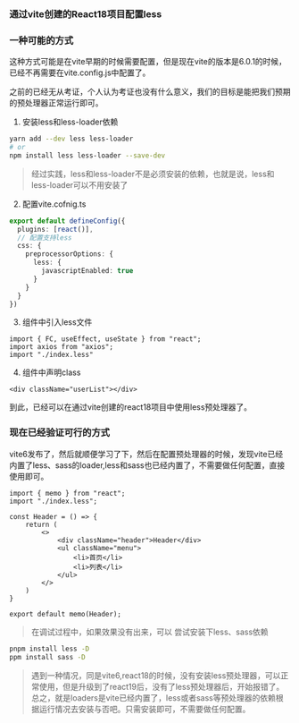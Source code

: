 ### 通过vite创建的React18项目配置less

### 一种可能的方式

这种方式可能是在vite早期的时候需要配置，但是现在vite的版本是6.0.1的时候，已经不再需要在vite.config.js中配置了。

之前的已经无从考证，个人认为考证也没有什么意义，我们的目标是能把我们预期的预处理器正常运行即可。

1. 安装less和less-loader依赖

```bash
yarn add --dev less less-loader
# or
npm install less less-loader --save-dev
```

> 经过实践，less和less-loader不是必须安装的依赖，也就是说，less和less-loader可以不用安装了

2. 配置vite.cofnig.ts

```ts
export default defineConfig({
  plugins: [react()],
  // 配置支持less
  css: {
    preprocessorOptions: {
      less: {
        javascriptEnabled: true
      }
    }
  }
})
```

3. 组件中引入less文件

```tsx
import { FC, useEffect, useState } from "react";
import axios from "axios";
import "./index.less"
```

4. 组件中声明class

```tsx
<div className="userList"></div>
```

到此，已经可以在通过vite创建的react18项目中使用less预处理器了。

### 现在已经验证可行的方式

vite6发布了，然后就顺便学习了下，然后在配置预处理器的时候，发现vite已经内置了less、sass的loader,less和sass也已经内置了，不需要做任何配置，直接使用即可。

```tsx
import { memo } from "react";
import "./index.less";

const Header = () => {
    return (
        <>
            <div className="header">Header</div>
            <ul className="menu">
                <li>首页</li>
                <li>列表</li>
            </ul>
        </>
    )
}

export default memo(Header);
```

> 在调试过程中，如果效果没有出来，可以 尝试安装下less、sass依赖

```bash
pnpm install less -D
ppm install sass -D
```

> 遇到一种情况，同是vite6,react18的时候，没有安装less预处理器，可以正常使用，但是升级到了react19后，没有了less预处理器后，开始报错了。总之，就是loaders是vite已经内置了，less或者sass等预处理器的依赖根据运行情况去安装与否吧。只需安装即可，不需要做任何配置。